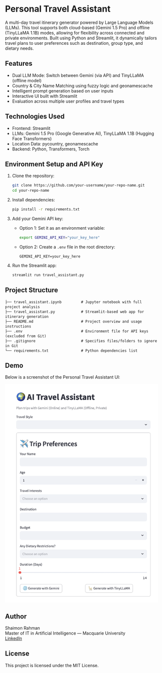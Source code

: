# Personal Travel Assistant

A multi-day travel itinerary generator powered by Large Language Models (LLMs). This tool supports both cloud-based (Gemini 1.5 Pro) and offline (TinyLLaMA 1.1B) modes, allowing for flexibility across connected and private environments. Built using Python and Streamlit, it dynamically tailors travel plans to user preferences such as destination, group type, and dietary needs.

## Features

- Dual LLM Mode: Switch between Gemini (via API) and TinyLLaMA (offline model)
- Country & City Name Matching using fuzzy logic and geonamescache
- Intelligent prompt generation based on user inputs
- Interactive UI built with Streamlit
- Evaluation across multiple user profiles and travel types

## Technologies Used

- Frontend: Streamlit  
- LLMs: Gemini 1.5 Pro (Google Generative AI), TinyLLaMA 1.1B (Hugging Face Transformers)  
- Location Data: pycountry, geonamescache  
- Backend: Python, Transformers, Torch

## Environment Setup and API Key

1. Clone the repository:

    ```bash
    git clone https://github.com/your-username/your-repo-name.git
    cd your-repo-name
    ```

2. Install dependencies:

    ```bash
    pip install -r requirements.txt
    ```

3. Add your Gemini API key:

    - Option 1: Set it as an environment variable:
    
      ```bash
      export GEMINI_API_KEY="your_key_here"
      ```

    - Option 2: Create a `.env` file in the root directory:
    
      ```
      GEMINI_API_KEY=your_key_here
      ```

4. Run the Streamlit app:

    ```bash
    streamlit run travel_assistant.py
    ```
## Project Structure

    ├── travel_assistant.ipynb         # Jupyter notebook with full project analysis
    ├── travel_assistant.py            # Streamlit-based web app for itinerary generation
    ├── README.md                      # Project overview and usage instructions
    ├── .env                           # Environment file for API keys (excluded from Git)
    ├── .gitignore                     # Specifies files/folders to ignore in Git
    └── requirements.txt               # Python dependencies list

## Demo

Below is a screenshot of the Personal Travel Assistant UI:

![Travel Assistant UI](Home.png)


## Author

Shaimon Rahman  
Master of IT in Artificial Intelligence — Macquarie University  
[LinkedIn](www.linkedin.com/in/shaimonrahman)

## License

This project is licensed under the MIT License.

